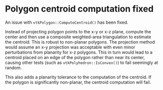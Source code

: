 # Polygon centroid computation fixed

An issue with `vtkPolygon::ComputeCentroid()` has been fixed.

Instead of projecting polygon points to the x-y or x-z plane,
compute the center and then use a composite weighted-area
triangulation to estimate the centroid. This is robust to
non-planar polygons. The projection method would assume an
x-y projection was acceptable with even minor perturbations
from planarity for x-z polygons. This in turn would lead to
a centroid placed on an edge of the polygon rather than near
its center, causing other tests (such as `vtkPolyhedron::IsConvex()`)
to fail seemingly at random.

This also adds a planarity tolerance to the computation of the
centroid. If the polygon is significantly non-planar, the centroid
computation will fail.
